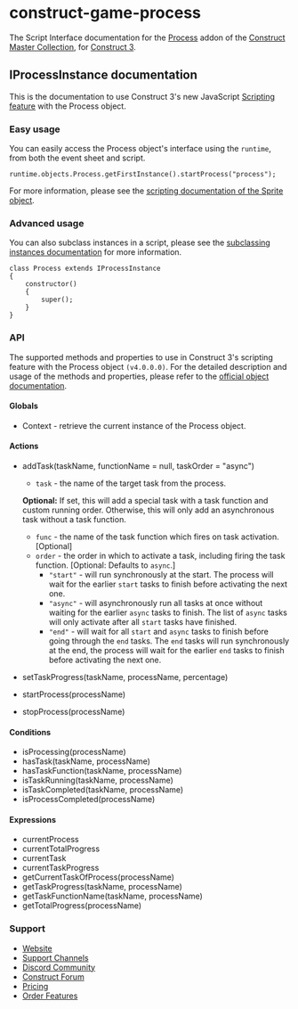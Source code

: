 # construct-game-process
The Script Interface documentation for the [Process](https://www.constructcollection.com/construct-game-process) addon of the [Construct Master Collection](https://www.constructcollection.com/), for [Construct 3](https://construct.net/).

## IProcessInstance documentation
This is the documentation to use Construct 3's new JavaScript [Scripting feature](https://www.construct.net/en/make-games/manuals/construct-3/scripting/overview) with the Process object.

### Easy usage
You can easily access the Process object's interface using the `runtime`, from both the event sheet and script.
```JS
runtime.objects.Process.getFirstInstance().startProcess("process");
```
For more information, please see the [scripting documentation of the Sprite object](https://www.construct.net/en/make-games/manuals/construct-3/scripting/scripting-reference/plugin-interfaces/sprite).

### Advanced usage
You can also subclass instances in a script, please see the [subclassing instances documentation](https://www.construct.net/en/make-games/manuals/construct-3/scripting/guides/subclassing-instances) for more information.
```JS
class Process extends IProcessInstance
{
	constructor()
	{
		super();
	}
}
```

### API
The supported methods and properties to use in Construct 3's scripting feature with the Process object `(v4.0.0.0)`.
For the detailed description and usage of the methods and properties, please refer to the [official object documentation](https://www.constructcollection.com/construct-game-process).

#### Globals
- Context - retrieve the current instance of the Process object.

#### Actions
- addTask(taskName, functionName = null, taskOrder = "async")
  - `task` - the name of the target task from the process.

  **Optional:** If set, this will add a special task with a task function and custom running order. Otherwise, this will only add an asynchronous task without a task function.

  - `func` - the name of the task function which fires on task activation. [Optional]
  - `order` - the order in which to activate a task, including firing the task function. [Optional: Defaults to `async`.]
     - `"start"` - will run synchronously at the start. The process will wait for the earlier `start` tasks to finish before activating the next one.
     - `"async"` - will asynchronously run all tasks at once without waiting for the earlier `async` tasks to finish. The list of `async` tasks will only activate after all `start` tasks have finished.
     - `"end"` - will wait for all `start` and `async` tasks to finish before going through the `end` tasks. The `end` tasks will run synchronously at the end, the process will wait for the earlier `end` tasks to finish before activating the next one.
- setTaskProgress(taskName, processName, percentage)
- startProcess(processName)
- stopProcess(processName)

#### Conditions
- isProcessing(processName)
- hasTask(taskName, processName)
- hasTaskFunction(taskName, processName)
- isTaskRunning(taskName, processName)
- isTaskCompleted(taskName, processName)
- isProcessCompleted(processName)

#### Expressions
- currentProcess
- currentTotalProgress
- currentTask
- currentTaskProgress
- getCurrentTaskOfProcess(processName)
- getTaskProgress(taskName, processName)
- getTaskFunctionName(taskName, processName)
- getTotalProgress(processName)

### Support
- [Website](https://www.constructcollection.com/)
- [Support Channels](https://www.constructcollection.com/support)
- [Discord Community](https://discord.com/invite/eS3HK88)
- [Construct Forum](https://www.construct.net/en/forum/construct-3/plugin-sdk-10/construct-master-collection-139046)
- [Pricing](https://www.constructcollection.com/pricing)
- [Order Features](https://www.constructcollection.com/order)
